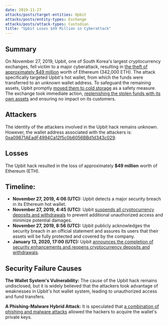 ```yaml
---
date: 2019-11-27
attacks/posts/target-entities: Upbit
attacks/posts/entity-types: Exchange
attacks/posts/attack-types: Custodian
title: "Upbit Loses $49 Million in Cyberattack"
---
```


## Summary

On November 27, 2019, Upbit, one of South Korea's largest cryptocurrency exchanges, fell victim to a major cyberattack, resulting in [the theft of approximately $49 million](https://www.coindesk.com/markets/2019/11/27/upbit-is-the-seventh-major-crypto-exchange-hack-of-2019/) worth of Ethereum (342,000 ETH). The attack specifically targeted Upbit's hot wallet, from which the funds were transferred to an unknown wallet address. To safeguard the remaining assets, Upbit promptly [moved them to cold storage](https://www.coindesk.com/markets/2020/01/14/upbit-exchange-resumes-ether-services-months-after-49m-hack/) as a safety measure. The exchange took immediate action, [replenishing the stolen funds with its own assets](https://upbit.com/service_center/notice?id=1085) and ensuring no impact on its customers.

## Attackers

The identity of the attackers involved in the Upbit hack remains unknown. However, the wallet address associated with the attackers is: [0xa09871AEadF4994Ca12f5c0b6056BBd1d343c029](https://etherscan.io/address/a09871aeadf4994ca12f5c0b6056bbd1d343c029).

## Losses

The Upbit hack resulted in the loss of approximately **$49 million** worth of Ethereum (ETH). 

## Timeline:

- **November 27, 2019, 4:06 (UTC):** Upbit detects a major security breach in its Ethereum hot wallet.
- **November 27, 2019, 4:45 (UTC):** Upbit [suspends all cryptocurrency deposits and withdrawals](https://sg.upbit.com/service_center/notice?id=2310) to prevent additional unauthorized access and minimize potential damages.
- **November 27, 2019, 8:56 (UTC):** Upbit publicly acknowledges the security breach in an official statement and assures its users that their assets will be fully protected and covered by the company.
- **January 13, 2020, 17:00 (UTC):** Upbit [announces the completion of security enhancements and reopens cryptocurrency deposits and withdrawals](https://sg.upbit.com/service_center/notice?id=2333).

## Security Failure Causes

**The Wallet System's Vulnerability:** The cause of the Upbit hack remains undisclosed, but it is widely believed that the attackers took advantage of weaknesses in Upbit's hot wallet system, leading to unauthorized access and fund transfers. 

**A Phishing-Malware Hybrid Attack:** It is speculated that [a combination of phishing and malware attacks](https://medium.com/@Web3verseAcad/breaking-down-the-upbit-heist-everything-you-need-to-know-556617c31c22) allowed the hackers to acquire the wallet's private keys.
